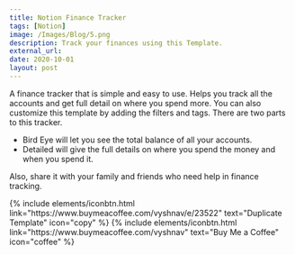 ```yaml
---
title: Notion Finance Tracker
tags: [Notion]
image: /Images/Blog/5.png
description: Track your finances using this Template.
external_url:
date: 2020-10-01
layout: post
---
```

A finance tracker that is simple and easy to use. Helps you track all the accounts and get full detail on where you spend more. You can also customize this template by adding the filters and tags. There are two parts to this tracker.
- Bird Eye will let you see the total balance of all your accounts.
- Detailed will give the full details on where you spend the money and when you spend it.

Also, share it with your family and friends who need help in finance tracking.

<p class="text-center">
{% include elements/iconbtn.html link="https://www.buymeacoffee.com/vyshnav/e/23522" text="Duplicate Template" icon="copy"  %}
{% include elements/iconbtn.html link="https://www.buymeacoffee.com/vyshnav" text="Buy Me a Coffee" icon="coffee" %}
</p>
